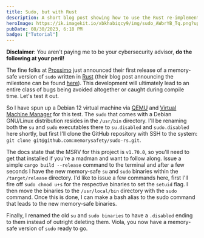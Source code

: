 ```yaml
---
title: Sudo, but with Rust
description: A short blog post showing how to use the Rust re-implementation of Sudo
heroImage: https://ik.imagekit.io/xbkhabiqcy9/img/sudo_AWbrYB_Tq.png?updatedAt=1693440366734
pubDate: 08/30/2023, 6:18 PM
badge: ["Tutorial"]
---
```


**Disclaimer**: You aren't paying me to be your cybersecurity advisor, **do the following at your peril!**

The fine folks at [Prossimo](https://www.memorysafety.org) just announced their first release of a memory-safe version of `sudo` written in [Rust](https://www.rust-lang.org/) (their blog post announcing the milestone can be found [here](https://www.memorysafety.org/blog/sudo-first-stable-release/)).  This development will ultimately lead to an entire class of bugs being avoided altogether or caught during compile time.  Let's test it out.

So I have spun up a Debian 12 virtual machine via [QEMU](https://www.qemu.org/) and [Virtual Machine Manager](https://virt-manager.org/) for this test.  The `sudo` that comes with a Debian GNU/Linux distribution resides in the `/usr/bin` directory.  I'll be renaming both the `su` and `sudo` executables there to `su.disabled` and `sudo.disabled` here shortly, but first I'll clone the GitHub repository with SSH to the system: `git clone git@github.com:memorysafety/sudo-rs.git`.

The docs state that the MSRV for this project is `v1.70.0`, so you'll need to get that installed if you're a madman and want to follow along.  Issue a simple `cargo build --release` command to the terminal and after a few seconds I have the new memory-safe `su` and `sudo` binaries within the `/target/release` directory.  I'd like to issue a few commands here, first I'll fire off `sudo chmod u+s` for the respective binaries to set the `setuid` flag.  I then move the binaries to the `/usr/local/bin` directory with the `sudo` command.  Once this is done, I can make a bash alias to the sudo command that leads to the new memory-safe binaries.

Finally, I renamed the old `su` and `sudo binaries` to have a `.disabled` ending to them instead of outright deleting them.  Viola, you now have a memory-safe version of `sudo` ready to go.